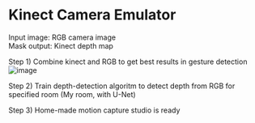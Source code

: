 # Kinect Camera Emulator

Input image: RGB camera image \
Mask output: Kinect depth map


Step 1) Combine kinect and RGB to get best results in gesture detection
![image](http://chemmaks.pl/Tutoriale/depth.png)


Step 2) Train depth-detection algoritm to detect depth from RGB for specified room  (My room, with U-Net) 


Step 3) Home-made motion capture studio is ready
